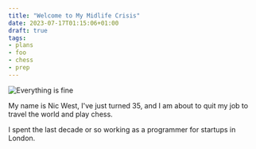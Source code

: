 ```yaml
---
title: "Welcome to My Midlife Crisis"
date: 2023-07-17T01:15:06+01:00
draft: true
tags:
- plans
- foo
- chess
- prep
---
```


![Everything is fine](https://media.tenor.com/vxFNoJHV3I4AAAAC/chiquichico.gif)

My name is Nic West, I've just turned 35, and I am about to quit my job to
travel the world and play chess.

I spent the last decade or so working as a programmer for startups in London. 

